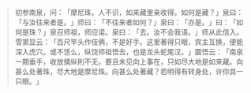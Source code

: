 
> 初参南泉，问：​「摩尼珠，人不识，如来藏里亲收得。如何是藏？​」泉曰：​「与汝往来者是。​」师曰：​「不往来者如何？​」泉曰：​「亦是。​」曰：​「如何是珠？​」泉召师祖，师应诺。泉曰：​「去。汝不会我语。​」师从此信入。雪窦显云：​「百尺竿头作伎俩，不是好手。这里著得只眼，宾主互换，便能深入虎穴。或不恁么，纵饶师祖悟去，也是龙头蛇尾汉。​」圜悟云：​「南泉一期垂手，收放擒纵則不无，要且未见向上事在，只如尽大地是如来藏。向甚么处著珠，尽大地是摩尼珠。向甚么处著藏？若明得有转身处，许你具一只眼。​」
